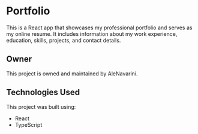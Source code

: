 # Portfolio

This is a React app that showcases my professional portfolio and serves as my online resume. It includes information about my work experience, education, skills, projects, and contact details.

## Owner

This project is owned and maintained by AleNavarini.

## Technologies Used

This project was built using:

- React
- TypeScript


